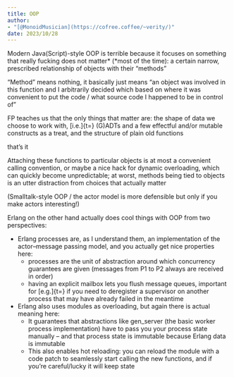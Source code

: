 ```yaml
---
title: OOP
author:
- "[@MonoidMusician](https://cofree.coffee/~verity/)"
date: 2023/10/28
---
```


Modern Java(Script)-style OOP is terrible because it focuses on something that really fucking does not matter* (*most of the time): a certain narrow, prescribed relationship of objects with their “methods”

“Method” means nothing, it basically just means “an object was involved in this function and I arbitrarily decided which based on where it was convenient to put the code / what source code I happened to be in control of”

FP teaches us that the only things that matter are: the shape of data we choose to work with, [i.e.]{t=} (G)ADTs and a few effectful and/or mutable constructs as a treat, and the structure of plain old functions

that’s it

Attaching these functions to particular objects is at most a convenient calling convention, or maybe a nice hack for dynamic overloading, which can quickly become unpredictable; at worst, methods being tied to objects is an utter distraction from choices that actually matter

(Smalltalk-style OOP / the actor model is more defensible but only if you make actors interesting!)

Erlang on the other hand actually does cool things with OOP from two perspectives:

- Erlang processes are, as I understand them, an implementation of the actor–message passing model, and you actually get nice properties here:
  - processes are the unit of abstraction around which concurrency guarantees are given (messages from P1 to P2 always are received in order)
  - having an explicit mailbox lets you flush message queues, important for [e.g.]{t=} if you need to deregister a supervisor on another process that may have already failed in the meantime
- Erlang also uses modules as overloading, but again there is actual meaning here:
  - It guarantees that abstractions like gen_server (the basic worker process implementation) have to pass you your process state manually – and that process state is immutable because Erlang data is immutable
  - This also enables hot reloading: you can reload the module with a code patch to seamlessly start calling the new functions, and if you’re careful/lucky it will keep state


